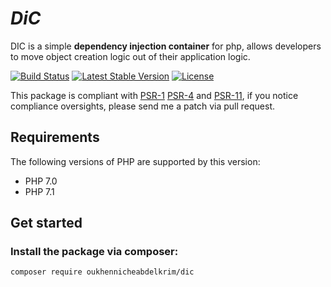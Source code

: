 ﻿# _**﻿DiC**_ 

DIC is a simple **dependency injection container** for php, allows developers to move object creation logic out of their application logic.

[![Build Status](https://travis-ci.org/oukhennicheabdelkrim/DIC.svg?branch=master)](https://travis-ci.org/oukhennicheabdelkrim/DIC)
[![Latest Stable Version](https://poser.pugx.org/oukhennicheabdelkrim/dic/v/stable)](https://packagist.org/packages/oukhennicheabdelkrim/dic)
[![License](https://poser.pugx.org/oukhennicheabdelkrim/dic/license)](https://packagist.org/packages/oukhennicheabdelkrim/dic)

This package is compliant with 
[PSR-1](https://www.php-fig.org/psr/psr-1)
[PSR-4](https://www.php-fig.org/psr/psr-4) and
[PSR-11](https://www.php-fig.org/psr/psr-11), if you notice compliance oversights, please send me a patch via pull request.
## Requirements

The following versions of PHP are supported by this version:

- PHP 7.0
- PHP 7.1
    
## Get started 

### Install the package via composer:

```
composer require oukhennicheabdelkrim/dic
````
###



